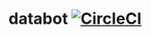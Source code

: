 # databot [![CircleCI](https://circleci.com/gh/michaelloewenstein/databot.svg?style=svg)](https://circleci.com/gh/michaelloewenstein/databot)
